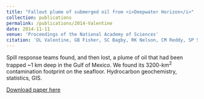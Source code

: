 ```yaml
---
title: "Fallout plume of submerged oil from <i>Deepwater Horizon</i>"
collection: publications
permalink: /publications/2014-Valentine
date: 2014-11-11
venue: 'Proceedings of the National Academy of Sciences'
citation: 'DL Valentine, GB Fisher, SC Bagby, RK Nelson, CM Reddy, SP Sylva, and MA Woo (2014). &quot;A fallout plume of submerged oil from <i>Deepwater Horizon</i>.&quot; <i>PNAS</i> 111:15906.'
---
```

Spill response teams found, and then lost, a plume of oil that had been trapped ~1 km deep in the Gulf of Mexico.  We found its 3200-km<sup>2</sup> contamination footprint on the seafloor.  Hydrocarbon geochemistry, statistics, GIS.

[Download paper here](http://www.pnas.org/content/111/45/15906.full)

